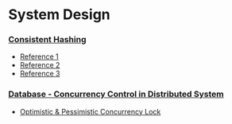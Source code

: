 # System Design

### [Consistent Hashing](https://github.com/shasssi/System-Design-Flow/blob/main/cosistent-hashing.md)
- [Reference 1](https://www.youtube.com/watch?v=UF9Iqmg94tk)
- [Reference 2](https://www.youtube.com/watch?v=4kd40gEKaLM)
- [Reference 3](https://youtu.be/z00CsCp6Ihk?si=i9wpHJZlhDos6Ljo)

### [Database - Concurrency Control in Distributed System](https://github.com/shasssi/System-Design-Flow/blob/main/database-concurrency-control.md)
- [Optimistic & Pessimistic Concurrency Lock](https://www.youtube.com/watch?v=D3XhDu--uoI)
